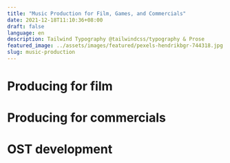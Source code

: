 ```yaml
---
title: "Music Production for Film, Games, and Commercials"
date: 2021-12-18T11:10:36+08:00
draft: false
language: en
description: Tailwind Typography @tailwindcss/typography & Prose
featured_image: ../assets/images/featured/pexels-hendrikbgr-744318.jpg
slug: music-production
---
```


# Producing for film

# Producing for commercials

# OST development

